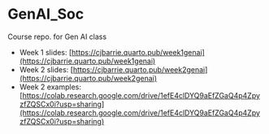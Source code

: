 # GenAI_Soc
Course repo. for Gen AI class

- Week 1 slides: [https://cjbarrie.quarto.pub/week1genai](https://cjbarrie.quarto.pub/week1genai)
- Week 2 slides: [https://cjbarrie.quarto.pub/week2genai](https://cjbarrie.quarto.pub/week2genai)
- Week 2 examples: [https://colab.research.google.com/drive/1efE4clDYQ9aEfZGaQ4p4ZpyzfZQSCx0i?usp=sharing](https://colab.research.google.com/drive/1efE4clDYQ9aEfZGaQ4p4ZpyzfZQSCx0i?usp=sharing)